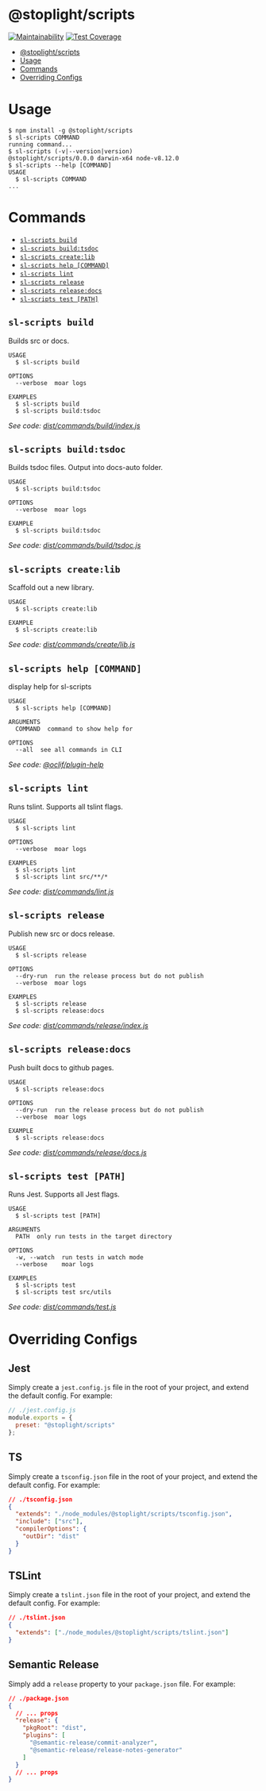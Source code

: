 # @stoplight/scripts

[![Maintainability](https://api.codeclimate.com/v1/badges/2628d0fe95cf3abae711/maintainability)](https://codeclimate.com/github/stoplightio/scripts/maintainability) [![Test Coverage](https://api.codeclimate.com/v1/badges/2628d0fe95cf3abae711/test_coverage)](https://codeclimate.com/github/stoplightio/scripts/test_coverage)

<!-- toc -->
* [@stoplight/scripts](#stoplight-scripts)
* [Usage](#usage)
* [Commands](#commands)
* [Overriding Configs](#overriding-configs)
<!-- tocstop -->

# Usage

<!-- usage -->
```sh-session
$ npm install -g @stoplight/scripts
$ sl-scripts COMMAND
running command...
$ sl-scripts (-v|--version|version)
@stoplight/scripts/0.0.0 darwin-x64 node-v8.12.0
$ sl-scripts --help [COMMAND]
USAGE
  $ sl-scripts COMMAND
...
```
<!-- usagestop -->

# Commands

<!-- commands -->
* [`sl-scripts build`](#sl-scripts-build)
* [`sl-scripts build:tsdoc`](#sl-scripts-buildtsdoc)
* [`sl-scripts create:lib`](#sl-scripts-createlib)
* [`sl-scripts help [COMMAND]`](#sl-scripts-help-command)
* [`sl-scripts lint`](#sl-scripts-lint)
* [`sl-scripts release`](#sl-scripts-release)
* [`sl-scripts release:docs`](#sl-scripts-releasedocs)
* [`sl-scripts test [PATH]`](#sl-scripts-test-path)

## `sl-scripts build`

Builds src or docs.

```
USAGE
  $ sl-scripts build

OPTIONS
  --verbose  moar logs

EXAMPLES
  $ sl-scripts build
  $ sl-scripts build:tsdoc
```

_See code: [dist/commands/build/index.js](https://github.com/stoplightio/scripts/blob/v0.0.0/dist/commands/build/index.js)_

## `sl-scripts build:tsdoc`

Builds tsdoc files. Output into docs-auto folder.

```
USAGE
  $ sl-scripts build:tsdoc

OPTIONS
  --verbose  moar logs

EXAMPLE
  $ sl-scripts build:tsdoc
```

_See code: [dist/commands/build/tsdoc.js](https://github.com/stoplightio/scripts/blob/v0.0.0/dist/commands/build/tsdoc.js)_

## `sl-scripts create:lib`

Scaffold out a new library.

```
USAGE
  $ sl-scripts create:lib

EXAMPLE
  $ sl-scripts create:lib
```

_See code: [dist/commands/create/lib.js](https://github.com/stoplightio/scripts/blob/v0.0.0/dist/commands/create/lib.js)_

## `sl-scripts help [COMMAND]`

display help for sl-scripts

```
USAGE
  $ sl-scripts help [COMMAND]

ARGUMENTS
  COMMAND  command to show help for

OPTIONS
  --all  see all commands in CLI
```

_See code: [@oclif/plugin-help](https://github.com/oclif/plugin-help/blob/v2.1.3/src/commands/help.ts)_

## `sl-scripts lint`

Runs tslint. Supports all tslint flags.

```
USAGE
  $ sl-scripts lint

OPTIONS
  --verbose  moar logs

EXAMPLES
  $ sl-scripts lint
  $ sl-scripts lint src/**/*
```

_See code: [dist/commands/lint.js](https://github.com/stoplightio/scripts/blob/v0.0.0/dist/commands/lint.js)_

## `sl-scripts release`

Publish new src or docs release.

```
USAGE
  $ sl-scripts release

OPTIONS
  --dry-run  run the release process but do not publish
  --verbose  moar logs

EXAMPLES
  $ sl-scripts release
  $ sl-scripts release:docs
```

_See code: [dist/commands/release/index.js](https://github.com/stoplightio/scripts/blob/v0.0.0/dist/commands/release/index.js)_

## `sl-scripts release:docs`

Push built docs to github pages.

```
USAGE
  $ sl-scripts release:docs

OPTIONS
  --dry-run  run the release process but do not publish
  --verbose  moar logs

EXAMPLE
  $ sl-scripts release:docs
```

_See code: [dist/commands/release/docs.js](https://github.com/stoplightio/scripts/blob/v0.0.0/dist/commands/release/docs.js)_

## `sl-scripts test [PATH]`

Runs Jest. Supports all Jest flags.

```
USAGE
  $ sl-scripts test [PATH]

ARGUMENTS
  PATH  only run tests in the target directory

OPTIONS
  -w, --watch  run tests in watch mode
  --verbose    moar logs

EXAMPLES
  $ sl-scripts test
  $ sl-scripts test src/utils
```

_See code: [dist/commands/test.js](https://github.com/stoplightio/scripts/blob/v0.0.0/dist/commands/test.js)_
<!-- commandsstop -->

# Overriding Configs

## Jest

Simply create a `jest.config.js` file in the root of your project, and extend the default config. For example:

```js
// ./jest.config.js
module.exports = {
  preset: "@stoplight/scripts"
};
```

## TS

Simply create a `tsconfig.json` file in the root of your project, and extend the default config. For example:

```json
// ./tsconfig.json
{
  "extends": "./node_modules/@stoplight/scripts/tsconfig.json",
  "include": ["src"],
  "compilerOptions": {
    "outDir": "dist"
  }
}
```

## TSLint

Simply create a `tslint.json` file in the root of your project, and extend the default config. For example:

```json
// ./tslint.json
{
  "extends": ["./node_modules/@stoplight/scripts/tslint.json"]
}
```

## Semantic Release

Simply add a `release` property to your `package.json` file. For example:

```json
// ./package.json
{
  // ... props
  "release": {
    "pkgRoot": "dist",
    "plugins": [
      "@semantic-release/commit-analyzer",
      "@semantic-release/release-notes-generator"
    ]
  }
  // ... props
}
```
